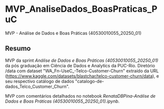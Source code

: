 # MVP_AnaliseDados_BoasPraticas_PuC
MVP - Análise de Dados e Boas Práticas (40530010055_20250_01)

## Resumo

MVP da sprint *Análise de Dados e Boas Práticas (40530010055_20250_01)* da pós graduação em Ciência de Dados e Analytics da PUC-Rio.
Diretório /data com dataset "WA_Fn-UseC_-Telco-Customer-Churn" extraído da URL (https://www.kaggle.com/datasets/blastchar/telco-customer-churn/data), e seu respectivo catálogo de dados "catalogo-de-dados_Telco_Customer_Churn".

MVP com comentários detalhados no notebook *RenataDBPina-Análise de Dados e Boas Práticas (40530010055_20250_01).ipynb*.
